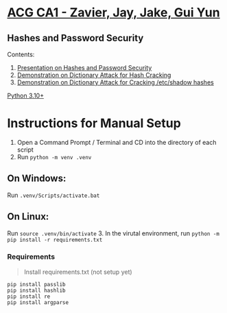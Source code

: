 # [ACG CA1 - Zavier, Jay, Jake, Gui Yun](https://github.com/deceptivecz/ACG)
## Hashes and Password Security


Contents:
1. [Presentation on Hashes and Password Security](https://docs.google.com/presentation/d/1HYUB_dm9PnOGj4p6uIEWgwSh6N6cqAhE-BWyugScz2Q/edit#slide=id.g17963b9726f_0_202)
2. [Demonstration on Dictionary Attack for Hash Cracking](https://github.com/deceptivecz/ACG/tree/main/Demonstration/hashcracker)
3. [Demonstration on Dictionary Attack for Cracking /etc/shadow hashes](https://github.com/deceptivecz/ACG/tree/main/Demonstration/linux%20administration)

[Python 3.10+](https://www.python.org/downloads/release/python-3102/)

# Instructions for Manual Setup
1. Open a Command Prompt / Terminal and CD into the directory of each script
2. Run `python -m venv .venv`
## On Windows: 
Run `.venv/Scripts/activate.bat`
## On Linux:
Run `source .venv/bin/activate`
3. In the virutal environment, run `python -m pip install -r requirements.txt`

### Requirements
> Install requirements.txt (not setup yet)
```
pip install passlib
pip install hashlib
pip install re
pip install argparse
```
